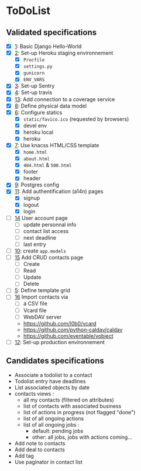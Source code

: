 # ToDoList

## Validated specifications

* [x] [1][1]: Basic Django Hello-World
* [x] [2][2]: Set-up Heroku staging environnement
    - [x] `Procfile`
    - [x] `settings.py`
    - [x] `gunicorn`
    - [x] `ENV_VARS`
* [x] [3][3]: Set-up Sentry
* [x] [4][4]: Set-up travis
* [x] [13][13]: Add connection to a coverage service
* [x] [8][8]: Define physical data model
* [x] [6][6]: Configure statics
    - [x] `static/favico.ico` (requested by browsers)
    - [x] devel env
    - [x] heroku local
    - [x] heroku
* [x] [7][7]: Use knacss HTML/CSS template
    - [x] `home.html`
    - [x] `about.html`
    - [x] `404.html` & `500.html`
    - [x] footer
    - [x] header
* [x] [9][9]: Postgres config
* [x] [11][11]: Add authentification (a14n) pages
    - [x] signup
    - [x] logout
    - [x] login
* [ ] [14][14] User account page
    - [ ] update personnal info
    - [ ] contact list access
    - [ ] next deadline
    - [ ] last entry
* [ ] [10][10]: create `app.models`
* [ ] [15][15] Add CRUD contacts page
    - [ ] Create
    - [ ] Read
    - [ ] Update
    - [ ] Delete
* [ ] [5][5]: Define template grid
* [ ] [16][16] Import contacts via
    - [ ] a CSV file
    - [ ] Vcard file
    - [ ] WebDAV server
    - https://github.com/l0b0/vcard
    - https://github.com/python-caldav/caldav
    - https://github.com/eventable/vobject
* [ ] [12][12]: Set-up production environnement

## Candidates specifications

* Associate a todolist to a contact
* Todolist entry have deadlines
* List associated objects by date
* contacts views : 
    - all my contacts (filtered on attributes)
    - list of contacts with associated business
    - list of actions in progress (not flagged "done")
    - list of all ongoing actions
    - list of all ongoing jobs :
        * default: pending jobs
        * other: all jobs, jobs with actions coming…
* Add note to contacts
* Add deal to contacts
* Add tag
* Use paginator in contact list

[1]: https://github.com/freezed/ocp13/issues/1
[2]: https://github.com/freezed/ocp13/issues/2
[3]: https://github.com/freezed/ocp13/issues/3
[4]: https://github.com/freezed/ocp13/issues/4
[5]: https://github.com/freezed/ocp13/issues/5
[6]: https://github.com/freezed/ocp13/issues/6
[7]: https://github.com/freezed/ocp13/issues/7
[8]: https://github.com/freezed/ocp13/issues/8
[9]: https://github.com/freezed/ocp13/issues/9
[10]: https://github.com/freezed/ocp13/issues/10
[11]: https://github.com/freezed/ocp13/issues/11
[12]: https://github.com/freezed/ocp13/issues/12
[13]: https://github.com/freezed/ocp13/issues/13
[14]: https://github.com/freezed/ocp13/issues/14
[15]: https://github.com/freezed/ocp13/issues/15
[16]: https://github.com/freezed/ocp13/issues/16
